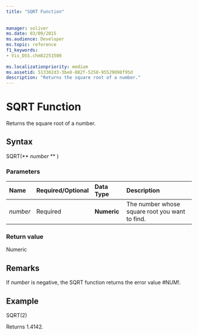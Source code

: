 ```yaml
---
title: "SQRT Function"
 
 
manager: soliver
ms.date: 03/09/2015
ms.audience: Developer
ms.topic: reference
f1_keywords:
- Vis_DSS.chm82251500
 
ms.localizationpriority: medium
ms.assetid: 513302d3-3be8-882f-5258-95529098f95d
description: "Returns the square root of a number."
---
```


# SQRT Function

Returns the square root of a number. 
  
## Syntax

SQRT(** *number* ** ) 
  
### Parameters

|**Name**|**Required/Optional**|**Data Type**|**Description**|
|:-----|:-----|:-----|:-----|
| _number_ <br/> |Required  <br/> |**Numeric** <br/> |The number whose square root you want to find. |
   
### Return value

Numeric
  
## Remarks

If  _number_ is negative, the SQRT function returns the error value #NUM!. 
  
## Example

SQRT(2) 
  
Returns 1.4142. 
  

